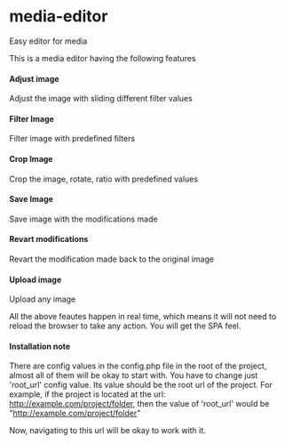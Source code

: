 # media-editor

Easy editor for media

This is a media editor having the following features
#### Adjust image
Adjust the image with sliding different filter values
#### Filter Image
Filter image with predefined filters
#### Crop Image
Crop the image, rotate, ratio with predefined values
#### Save Image
Save image with the modifications made
#### Revart modifications
Revart the modification made back to the original image
#### Upload image
Upload any image

All the above feautes happen in real time, which means it will not need to 
reload the browser to take any action. You will get the SPA feel.


#### Installation note
There are config values in the config.php file in the root of the project,
almost all of them will be okay to start with. You have to change just 'root_url' 
config value. Its value should be the root url of the project. For example, if
the project is located at the url: http://example.com/project/folder, then the value of
'root_url' would be "http://example.com/project/folder"

Now, navigating to this url will be okay to work with it.
